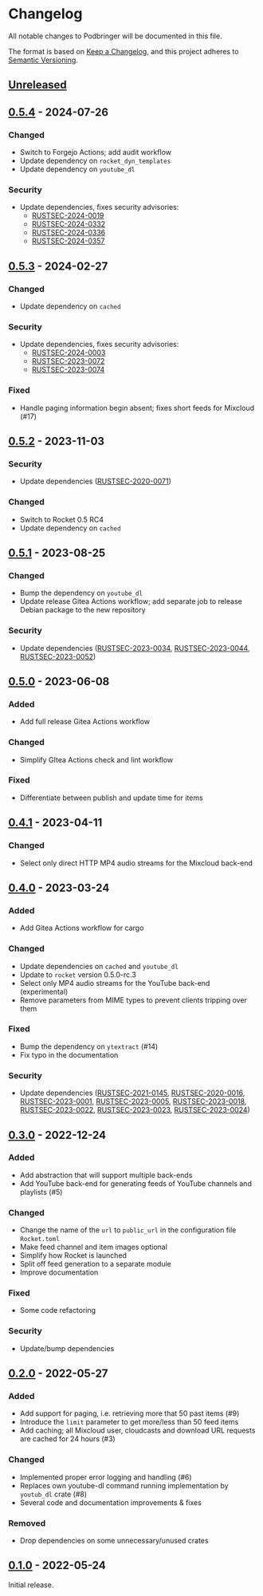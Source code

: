 # Changelog

All notable changes to Podbringer will be documented in this file.

The format is based on [Keep a Changelog](https://keepachangelog.com/en/1.0.0/),
and this project adheres to [Semantic Versioning](https://semver.org/spec/v2.0.0.html).

## [Unreleased]

## [0.5.4] - 2024-07-26

### Changed

* Switch to Forgejo Actions; add audit workflow
* Update dependency on `rocket_dyn_templates`
* Update dependency on `youtube_dl`

### Security

* Update dependencies, fixes security advisories:
  * [RUSTSEC-2024-0019](https://rustsec.org/advisories/RUSTSEC-2024-0019)
  * [RUSTSEC-2024-0332](https://rustsec.org/advisories/RUSTSEC-2024-0332)
  * [RUSTSEC-2024-0336](https://rustsec.org/advisories/RUSTSEC-2024-0336)
  * [RUSTSEC-2024-0357](https://rustsec.org/advisories/RUSTSEC-2024-0357)

## [0.5.3] - 2024-02-27

### Changed

* Update dependency on `cached`

### Security

* Update dependencies, fixes security advisories:
  * [RUSTSEC-2024-0003](https://rustsec.org/advisories/RUSTSEC-2024-0003)
  * [RUSTSEC-2023-0072](https://rustsec.org/advisories/RUSTSEC-2024-0072)
  * [RUSTSEC-2023-0074](https://rustsec.org/advisories/RUSTSEC-2024-0072)

### Fixed

* Handle paging information begin absent; fixes short feeds for Mixcloud (#17)

## [0.5.2] - 2023-11-03

### Security

* Update dependencies
  ([RUSTSEC-2020-0071](https://rustsec.org/advisories/RUSTSEC-2020-0071.html))

### Changed

* Switch to Rocket 0.5 RC4
* Update dependency on `cached`

## [0.5.1] - 2023-08-25

### Changed

* Bump the dependency on `youtube_dl`
* Update release Gitea Actions workflow; add separate job to release Debian
  package to the new repository

### Security

* Update dependencies
  ([RUSTSEC-2023-0034](https://rustsec.org/advisories/RUSTSEC-2023-0034),
  [RUSTSEC-2023-0044](https://rustsec.org/advisories/RUSTSEC-2023-0044),
  [RUSTSEC-2023-0052](https://rustsec.org/advisories/RUSTSEC-2023-0052))

## [0.5.0] - 2023-06-08

### Added

* Add full release Gitea Actions workflow

### Changed

* Simplify GItea Actions check and lint workflow

### Fixed

* Differentiate between publish and update time for items

## [0.4.1] - 2023-04-11

### Changed

* Select only direct HTTP MP4 audio streams for the Mixcloud back-end

## [0.4.0] - 2023-03-24

### Added

* Add Gitea Actions workflow for cargo

### Changed

* Update dependencies on `cached` and `youtube_dl`
* Update to `rocket` version 0.5.0-rc.3
* Select only MP4 audio streams for the YouTube back-end (experimental)
* Remove parameters from MIME types to prevent clients tripping over them

### Fixed

* Bump the dependency on `ytextract` (#14)
* Fix typo in the documentation

### Security

* Update dependencies
  ([RUSTSEC-2021-0145](https://rustsec.org/advisories/RUSTSEC-2021-0145.html),
  [RUSTSEC-2020-0016](https://rustsec.org/advisories/RUSTSEC-2020-0016.html),
  [RUSTSEC-2023-0001](https://rustsec.org/advisories/RUSTSEC-2023-0001.html),
  [RUSTSEC-2023-0005](https://rustsec.org/advisories/RUSTSEC-2023-0005.html),
  [RUSTSEC-2023-0018](https://rustsec.org/advisories/RUSTSEC-2023-0018.html),
  [RUSTSEC-2023-0022](https://rustsec.org/advisories/RUSTSEC-2023-0022.html),
  [RUSTSEC-2023-0023](https://rustsec.org/advisories/RUSTSEC-2023-0023.html),
  [RUSTSEC-2023-0024](https://rustsec.org/advisories/RUSTSEC-2023-0024.html))

## [0.3.0] - 2022-12-24

### Added

* Add abstraction that will support multiple back-ends
* Add YouTube back-end for generating feeds of YouTube channels and
  playlists (#5)

### Changed

* Change the name of the `url` to `public_url` in the configuration file
  `Rocket.toml`
* Make feed channel and item images optional
* Simplify how Rocket is launched
* Split off feed generation to a separate module
* Improve documentation

### Fixed

* Some code refactoring

### Security

* Update/bump dependencies

## [0.2.0] - 2022-05-27

### Added

* Add support for paging, i.e. retrieving more that 50 past items (#9)
* Introduce the `limit` parameter to get more/less than 50 feed items
* Add caching; all Mixcloud user, cloudcasts and download URL requests are
  cached for 24 hours (#3)

### Changed

* Implemented proper error logging and handling (#6)
* Replaces own youtube-dl command running implementation by `youtub_dl`
  crate (#8)
* Several code and documentation improvements & fixes

### Removed

* Drop dependencies on some unnecessary/unused crates

## [0.1.0] - 2022-05-24

Initial release.

[Unreleased]: https://git.luon.net/paul/podbringer/compare/v0.5.4...HEAD
[0.5.4]: https://git.luon.net/paul/podbringer/compare/v0.5.3..v0.5.4
[0.5.3]: https://git.luon.net/paul/podbringer/compare/v0.5.2..v0.5.3
[0.5.2]: https://git.luon.net/paul/podbringer/compare/v0.5.1..v0.5.2
[0.5.1]: https://git.luon.net/paul/podbringer/compare/v0.5.0..v0.5.1
[0.5.0]: https://git.luon.net/paul/podbringer/compare/v0.4.1..v0.5.0
[0.4.1]: https://git.luon.net/paul/podbringer/compare/v0.4.0..v0.4.1
[0.4.0]: https://git.luon.net/paul/podbringer/compare/v0.3.0..v0.4.0
[0.3.0]: https://git.luon.net/paul/podbringer/compare/v0.2.0..v0.3.0
[0.2.0]: https://git.luon.net/paul/podbringer/compare/v0.1.0..v0.2.0
[0.1.0]: https://git.luon.net/paul/podbringer/commits/tag/v0.1.0
